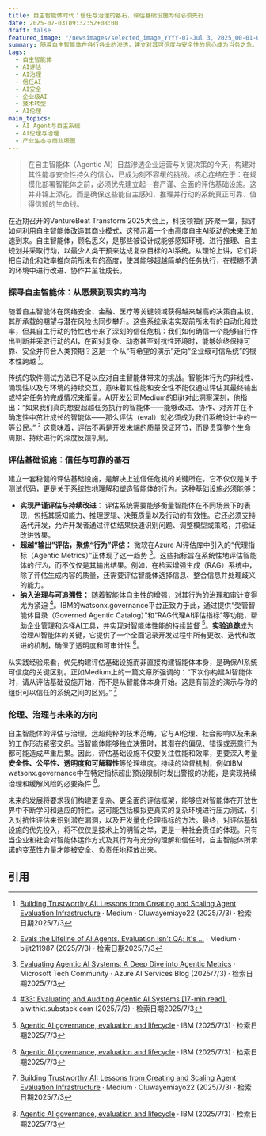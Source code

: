 ```yaml
---
title: 自主智能体时代：信任与治理的基石，评估基础设施为何必须先行
date: 2025-07-03T09:32:52+08:00
draft: false
featured_image: "/newsimages/selected_image_YYYY-07-Jul 3, 2025_00-01-02-545.jpg"
summary: 随着自主智能体在各行各业的渗透，建立对其可信度与安全性的信心成为当务之急。本文指出，在部署自主智能体之前，必须优先构建一套严谨的评估基础设施，它不仅关乎性能，更是确保AI系统可靠、负责任的基石。缺乏全面的评估和治理，自主智能体的巨大潜力将无法安全、有效地实现，甚至可能带来无法预测的风险。
tags: 
  - 自主智能体
  - AI评估
  - AI治理
  - 信任AI
  - AI安全
  - 企业级AI
  - 技术转型
  - AI伦理
main_topics: 
  - AI Agent与自主系统
  - AI伦理与治理
  - 产业生态与商业版图
---
```


> 在自主智能体（Agentic AI）日益渗透企业运营与关键决策的今天，构建对其性能与安全性持久的信心，已成为刻不容缓的挑战。核心症结在于：在规模化部署智能体之前，必须优先建立起一套严谨、全面的评估基础设施。这并非锦上添花，而是确保这些能自主感知、推理并行动的系统真正可靠、值得信赖的生命线。

在近期召开的VentureBeat Transform 2025大会上，科技领袖们齐聚一堂，探讨如何利用自主智能体改造其商业模式，这预示着一个由高度自主AI驱动的未来正加速到来。自主智能体，顾名思义，是那些被设计成能够感知环境、进行推理、自主规划并采取行动，以最少人类干预来达成复杂目标的AI系统。从理论上讲，它们将把自动化和效率推向前所未有的高度，使其能够超越简单的任务执行，在模糊不清的环境中进行改进、协作并茁壮成长。

### 探寻自主智能体：从愿景到现实的鸿沟

随着自主智能体在网络安全、金融、医疗等关键领域获得越来越高的决策自主权，其所承载的期望与潜在风险也同步攀升。这些系统承诺实现前所未有的自动化和效率，但其自主行动的特性也带来了深刻的信任危机：我们如何确信一个能够自行作出判断并采取行动的AI，在面对复杂、动态甚至对抗性环境时，能够始终保持可靠、安全并符合人类预期？这是一个从“有希望的演示”走向“企业级可信系统”的根本性跨越 [^1]。

传统的软件测试方法已不足以应对自主智能体带来的挑战。智能体行为的非线性、涌现性以及与环境的持续交互，意味着其性能和安全性不能仅通过评估其最终输出或特定任务的完成情况来衡量。AI开发公司Medium的Bijit对此洞察深刻，他指出：“如果我们真的想要超越任务执行的智能体——能够改进、协作、对齐并在不确定性中茁壮成长的智能体——那么评估（eval）就必须成为我们系统设计中的一等公民。” [^2] 这意味着，评估不再是开发末端的质量保证环节，而是贯穿整个生命周期、持续进行的深度反馈机制。

### 评估基础设施：信任与可靠的基石

建立一套稳健的评估基础设施，是解决上述信任危机的关键所在。它不仅仅是关于测试代码，更是关于系统性地理解和塑造智能体的行为。这种基础设施必须能够：

*   **实现严谨评估与持续改进：** 评估系统需要能够衡量智能体在不同场景下的表现，包括其感知能力、推理逻辑、决策质量以及行动的有效性。它还必须支持迭代开发，允许开发者通过评估结果快速识别问题、调整模型或策略，并验证改进效果。
*   **超越“输出”评估，聚焦“行为”评估：** 微软在Azure AI评估库中引入的“代理指标（Agentic Metrics）”正体现了这一趋势 [^5]。这些指标旨在系统性地评估智能体的*行为*，而不仅仅是其输出结果。例如，在检索增强生成（RAG）系统中，除了评估生成内容的质量，还需要评估智能体选择信息、整合信息并处理歧义的能力。
*   **纳入治理与可追溯性：** 随着智能体自主性的增强，对其行为的治理和审计变得尤为紧迫 [^3]。IBM的watsonx.governance平台正致力于此，通过提供“受管智能体目录（Governed Agentic Catalog）”和“RAG代理AI评估指标”等功能，帮助企业管理和选择AI工具，并实现对智能体性能的持续监督 [^4]。**实验追踪**成为治理AI智能体的关键，它提供了一个全面记录开发过程中所有更改、迭代和改进的机制，确保了透明度和可审计性 [^4]。

从实践经验来看，优先构建评估基础设施而非直接构建智能体本身，是确保AI系统可信度的关键区别。正如Medium上的一篇文章所强调的：“下次你构建AI智能体时，请从评估基础设施开始，而不是从智能体本身开始。这是有前途的演示与你的组织可以信任的系统之间的区别。” [^1]

### 伦理、治理与未来的方向

自主智能体的评估与治理，远超纯粹的技术范畴，它与AI伦理、社会影响以及未来的工作形态紧密交织。当智能体能够独立决策时，其潜在的偏见、错误或恶意行为都可能造成严重后果。因此，评估基础设施不仅要关注性能和效率，更要深入考量**安全性、公平性、透明度和可解释性**等伦理维度。持续的监督机制，例如IBM watsonx.governance中在特定指标超出预设限制时发出警报的功能，是实现持续治理和缓解风险的必要条件 [^4]。

未来的发展将要求我们构建更复杂、更全面的评估框架，能够应对智能体在开放世界中不断学习和适应的特性。这可能包括模拟更真实的复杂环境进行压力测试，引入对抗性评估来识别潜在漏洞，以及开发量化伦理指标的方法。最终，对评估基础设施的优先投入，将不仅仅是技术上的明智之举，更是一种社会责任的体现。只有当企业和社会对智能体运作方式及其行为有充分的理解和信任时，自主智能体所承诺的变革性力量才能被安全、负责任地释放出来。

## 引用

[^1]: [Building Trustworthy AI: Lessons from Creating and Scaling Agent Evaluation Infrastructure](https://medium.com/@oluwayemiayo22/building-trustworthy-ai-lessons-from-creating-and-scaling-agent-evaluation-infrastructure-c9a2aac11af9) · Medium · Oluwayemiayo22 (2025/7/3) · 检索日期2025/7/3
[^2]: [Evals the Lifeline of AI Agents. Evaluation isn't QA; it's ...](https://medium.com/@bijit211987/evals-the-lifeline-of-ai-agents-13c2dc02dca7) · Medium · bijit211987 (2025/7/3) · 检索日期2025/7/3
[^3]: [#33: Evaluating and Auditing Agentic AI Systems [17-min read].](https://aiwithkt.substack.com/p/33-evaluating-and-auditing-agentic) · aiwithkt.substack.com (2025/7/3) · 检索日期2025/7/3
[^4]: [Agentic AI governance, evaluation and lifecycle](https://www.ibm.com/new/announcements/agentic-ai-governance-evaluation-and-lifecycle) · IBM (2025/7/3) · 检索日期2025/7/3
[^5]: [Evaluating Agentic AI Systems: A Deep Dive into Agentic Metrics](https://techcommunity.microsoft.com/blog/azure-ai-services-blog/evaluating-agentic-ai-systems-a-deep-dive-into-agentic-metrics/4403923) · Microsoft Tech Community · Azure AI Services Blog (2025/7/3) · 检索日期2025/7/3
